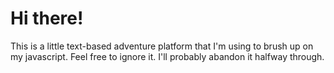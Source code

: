 Hi there!
=====

This is a little text-based adventure platform that I'm using to brush up on my javascript. Feel free to ignore it. I'll probably abandon it halfway through.
